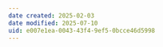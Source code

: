 ```yaml
---
date created: 2025-02-03
date modified: 2025-07-10
uid: e007e1ea-0043-43f4-9ef5-0bcce46d5998
---
```

